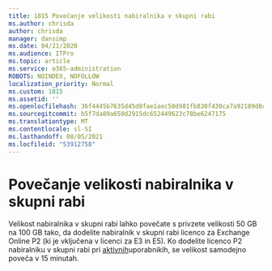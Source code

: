```yaml
---
title: 1815 Povečanje velikosti nabiralnika v skupni rabi
ms.author: chrisda
author: chrisda
manager: dansimp
ms.date: 04/21/2020
ms.audience: ITPro
ms.topic: article
ms.service: o365-administration
ROBOTS: NOINDEX, NOFOLLOW
localization_priority: Normal
ms.custom: 1815
ms.assetid: ''
ms.openlocfilehash: 36f4445b7635d45d8fae1aec58d981fb830f430ca7a92189d8c038e04a86ef67
ms.sourcegitcommit: b5f7da89a650d2915dc652449623c78be6247175
ms.translationtype: MT
ms.contentlocale: sl-SI
ms.lasthandoff: 08/05/2021
ms.locfileid: "53912758"
---
```

# <a name="increase-the-size-of-a-shared-mailbox"></a>Povečanje velikosti nabiralnika v skupni rabi

Velikost nabiralnika v skupni rabi lahko povečate s privzete velikosti 50 GB na 100 GB tako, da dodelite nabiralnik v skupni rabi licenco za Exchange Online P2 (ki je vključena v licenci za E3 in E5). Ko dodelite licenco P2 nabiralniku v skupni rabi pri [aktivnih](https://portal.office.com/adminportal/home)uporabnikih, se velikost samodejno poveča v 15 minutah.
